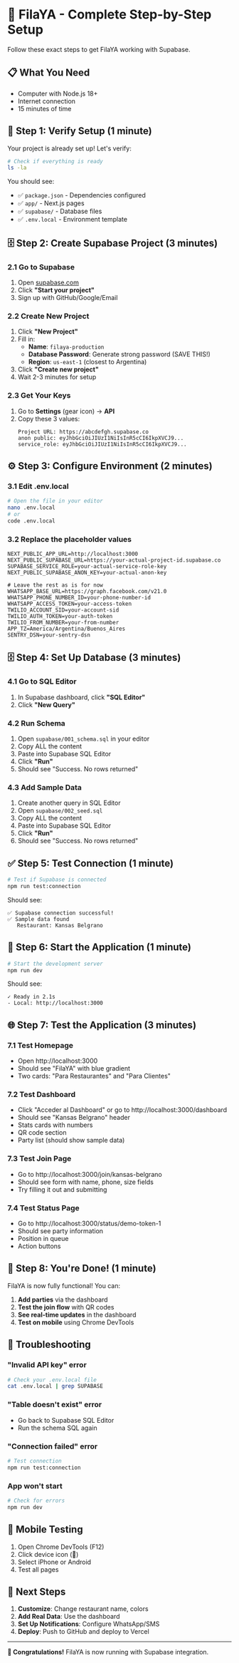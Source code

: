 # 🎯 FilaYA - Complete Step-by-Step Setup

Follow these exact steps to get FilaYA working with Supabase.

## 📋 What You Need
- Computer with Node.js 18+
- Internet connection
- 15 minutes of time

## 🚀 Step 1: Verify Setup (1 minute)

Your project is already set up! Let's verify:

```bash
# Check if everything is ready
ls -la
```

You should see:
- ✅ `package.json` - Dependencies configured
- ✅ `app/` - Next.js pages
- ✅ `supabase/` - Database files
- ✅ `.env.local` - Environment template

## 🗄️ Step 2: Create Supabase Project (3 minutes)

### 2.1 Go to Supabase
1. Open [supabase.com](https://supabase.com)
2. Click **"Start your project"**
3. Sign up with GitHub/Google/Email

### 2.2 Create New Project
1. Click **"New Project"**
2. Fill in:
   - **Name**: `filaya-production`
   - **Database Password**: Generate strong password (SAVE THIS!)
   - **Region**: `us-east-1` (closest to Argentina)
3. Click **"Create new project"**
4. Wait 2-3 minutes for setup

### 2.3 Get Your Keys
1. Go to **Settings** (gear icon) → **API**
2. Copy these 3 values:
   ```
   Project URL: https://abcdefgh.supabase.co
   anon public: eyJhbGciOiJIUzI1NiIsInR5cCI6IkpXVCJ9...
   service_role: eyJhbGciOiJIUzI1NiIsInR5cCI6IkpXVCJ9...
   ```

## ⚙️ Step 3: Configure Environment (2 minutes)

### 3.1 Edit .env.local
```bash
# Open the file in your editor
nano .env.local
# or
code .env.local
```

### 3.2 Replace the placeholder values
```env
NEXT_PUBLIC_APP_URL=http://localhost:3000
NEXT_PUBLIC_SUPABASE_URL=https://your-actual-project-id.supabase.co
SUPABASE_SERVICE_ROLE=your-actual-service-role-key
NEXT_PUBLIC_SUPABASE_ANON_KEY=your-actual-anon-key

# Leave the rest as is for now
WHATSAPP_BASE_URL=https://graph.facebook.com/v21.0
WHATSAPP_PHONE_NUMBER_ID=your-phone-number-id
WHATSAPP_ACCESS_TOKEN=your-access-token
TWILIO_ACCOUNT_SID=your-account-sid
TWILIO_AUTH_TOKEN=your-auth-token
TWILIO_FROM_NUMBER=your-from-number
APP_TZ=America/Argentina/Buenos_Aires
SENTRY_DSN=your-sentry-dsn
```

## 🗄️ Step 4: Set Up Database (3 minutes)

### 4.1 Go to SQL Editor
1. In Supabase dashboard, click **"SQL Editor"**
2. Click **"New Query"**

### 4.2 Run Schema
1. Open `supabase/001_schema.sql` in your editor
2. Copy ALL the content
3. Paste into Supabase SQL Editor
4. Click **"Run"**
5. Should see "Success. No rows returned"

### 4.3 Add Sample Data
1. Create another query in SQL Editor
2. Open `supabase/002_seed.sql`
3. Copy ALL the content
4. Paste into Supabase SQL Editor
5. Click **"Run"**
6. Should see "Success. No rows returned"

## ✅ Step 5: Test Connection (1 minute)

```bash
# Test if Supabase is connected
npm run test:connection
```

Should see:
```
✅ Supabase connection successful!
✅ Sample data found
   Restaurant: Kansas Belgrano
```

## 🚀 Step 6: Start the Application (1 minute)

```bash
# Start the development server
npm run dev
```

Should see:
```
✓ Ready in 2.1s
- Local: http://localhost:3000
```

## 🌐 Step 7: Test the Application (3 minutes)

### 7.1 Test Homepage
- Open http://localhost:3000
- Should see "FilaYA" with blue gradient
- Two cards: "Para Restaurantes" and "Para Clientes"

### 7.2 Test Dashboard
- Click "Acceder al Dashboard" or go to http://localhost:3000/dashboard
- Should see "Kansas Belgrano" header
- Stats cards with numbers
- QR code section
- Party list (should show sample data)

### 7.3 Test Join Page
- Go to http://localhost:3000/join/kansas-belgrano
- Should see form with name, phone, size fields
- Try filling it out and submitting

### 7.4 Test Status Page
- Go to http://localhost:3000/status/demo-token-1
- Should see party information
- Position in queue
- Action buttons

## 🎉 Step 8: You're Done! (1 minute)

FilaYA is now fully functional! You can:

1. **Add parties** via the dashboard
2. **Test the join flow** with QR codes
3. **See real-time updates** in the dashboard
4. **Test on mobile** using Chrome DevTools

## 🔧 Troubleshooting

### "Invalid API key" error
```bash
# Check your .env.local file
cat .env.local | grep SUPABASE
```

### "Table doesn't exist" error
- Go back to Supabase SQL Editor
- Run the schema SQL again

### "Connection failed" error
```bash
# Test connection
npm run test:connection
```

### App won't start
```bash
# Check for errors
npm run dev
```

## 📱 Mobile Testing

1. Open Chrome DevTools (F12)
2. Click device icon (📱)
3. Select iPhone or Android
4. Test all pages

## 🚀 Next Steps

1. **Customize**: Change restaurant name, colors
2. **Add Real Data**: Use the dashboard
3. **Set Up Notifications**: Configure WhatsApp/SMS
4. **Deploy**: Push to GitHub and deploy to Vercel

---

**🎯 Congratulations!** FilaYA is now running with Supabase integration.
